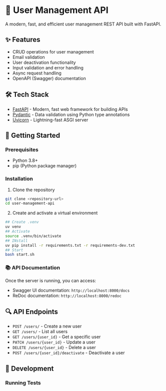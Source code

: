 # 🚀 User Management API

A modern, fast, and efficient user management REST API built with FastAPI.

## ✨ Features

- CRUD operations for user management
- Email validation
- User deactivation functionality
- Input validation and error handling
- Async request handling
- OpenAPI (Swagger) documentation

## 🛠️ Tech Stack

- [FastAPI](https://fastapi.tiangolo.com/) - Modern, fast web framework for building APIs
- [Pydantic](https://docs.pydantic.dev/) - Data validation using Python type annotations
- [Uvicorn](https://www.uvicorn.org/) - Lightning-fast ASGI server

## 🚦 Getting Started

### Prerequisites

- Python 3.8+
- pip (Python package manager)

### Installation

1. Clone the repository

```bash
git clone <repository-url>
cd user-management-api
```

2. Create and activate a virtual environment

```bash
## Create .venv
uv venv
## Activate
source .venv/bin/activate
## INstall
uv pip install -r requirements.txt -r requirements-dev.txt
## Start
bash start.sh
```

### 📚 API Documentation

Once the server is running, you can access:
- Swagger UI documentation: `http://localhost:8000/docs`
- ReDoc documentation: `http://localhost:8000/redoc`

## 🔍 API Endpoints

- `POST /users/` - Create a new user
- `GET /users/` - List all users
- `GET /users/{user_id}` - Get a specific user
- `PATCH /users/{user_id}` - Update a user
- `DELETE /users/{user_id}` - Delete a user
- `POST /users/{user_id}/deactivate` - Deactivate a user

## 🧪 Development

### Running Tests
